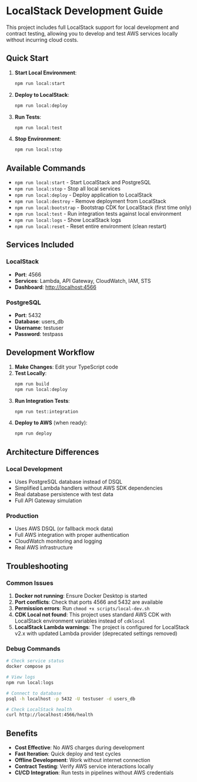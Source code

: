 # LocalStack Development Guide

This project includes full LocalStack support for local development and contract testing, allowing you to develop and test AWS services locally without incurring cloud costs.

## Quick Start

1. **Start Local Environment**:
   ```bash
   npm run local:start
   ```

2. **Deploy to LocalStack**:
   ```bash
   npm run local:deploy
   ```

3. **Run Tests**:
   ```bash
   npm run local:test
   ```

4. **Stop Environment**:
   ```bash
   npm run local:stop
   ```

## Available Commands

- `npm run local:start` - Start LocalStack and PostgreSQL
- `npm run local:stop` - Stop all local services
- `npm run local:deploy` - Deploy application to LocalStack
- `npm run local:destroy` - Remove deployment from LocalStack
- `npm run local:bootstrap` - Bootstrap CDK for LocalStack (first time only)
- `npm run local:test` - Run integration tests against local environment
- `npm run local:logs` - Show LocalStack logs
- `npm run local:reset` - Reset entire environment (clean restart)

## Services Included

### LocalStack
- **Port**: 4566
- **Services**: Lambda, API Gateway, CloudWatch, IAM, STS
- **Dashboard**: <http://localhost:4566>

### PostgreSQL
- **Port**: 5432
- **Database**: users_db
- **Username**: testuser
- **Password**: testpass

## Development Workflow

1. **Make Changes**: Edit your TypeScript code
2. **Test Locally**: 
   ```bash
   npm run build
   npm run local:deploy
   ```
3. **Run Integration Tests**:
   ```bash
   npm run test:integration
   ```
4. **Deploy to AWS** (when ready):
   ```bash
   npm run deploy
   ```

## Architecture Differences

### Local Development
- Uses PostgreSQL database instead of DSQL
- Simplified Lambda handlers without AWS SDK dependencies
- Real database persistence with test data
- Full API Gateway simulation

### Production
- Uses AWS DSQL (or fallback mock data)
- Full AWS integration with proper authentication
- CloudWatch monitoring and logging
- Real AWS infrastructure

## Troubleshooting

### Common Issues

1. **Docker not running**: Ensure Docker Desktop is started
2. **Port conflicts**: Check that ports 4566 and 5432 are available
3. **Permission errors**: Run `chmod +x scripts/local-dev.sh`
4. **CDK Local not found**: This project uses standard AWS CDK with LocalStack environment variables instead of `cdklocal`
5. **LocalStack Lambda warnings**: The project is configured for LocalStack v2.x with updated Lambda provider (deprecated settings removed)

### Debug Commands

```bash
# Check service status
docker compose ps

# View logs
npm run local:logs

# Connect to database
psql -h localhost -p 5432 -U testuser -d users_db

# Check LocalStack health
curl http://localhost:4566/health
```

## Benefits

- **Cost Effective**: No AWS charges during development
- **Fast Iteration**: Quick deploy and test cycles
- **Offline Development**: Work without internet connection
- **Contract Testing**: Verify AWS service interactions locally
- **CI/CD Integration**: Run tests in pipelines without AWS credentials
